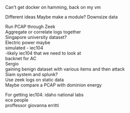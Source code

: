 Can't get docker on hamming, back on my vm

Different ideas
Maybe make a module?
Downsize data

Run PCAP through Zeek \
Aggregate or correlate logs together \
Singapore university dataset? \
Electric power maybe \
simulated - iec104 \
  -likely iec104 that we need to look at \
backnet for AC \
Sergio \
gaining benign dataset with various items and then attack \
Siam system and splunk? \
Use zeek logs on static data \
Maybe compare a PCAP with dominion energy 

For getting iec104: idaho national labs \
                    ece people \
                    proffessor giovanna erritti
                    
